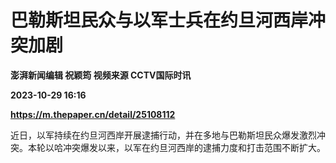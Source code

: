 # 巴勒斯坦民众与以军士兵在约旦河西岸冲突加剧
**澎湃新闻编辑 祝颖筠 视频来源 CCTV国际时讯**

**2023-10-29 16:16**

**https://m.thepaper.cn/detail/25108112**

近日，以军持续在约旦河西岸开展逮捕行动，并在多地与巴勒斯坦民众爆发激烈冲突。本轮以哈冲突爆发以来，以军在约旦河西岸的逮捕力度和打击范围不断扩大。